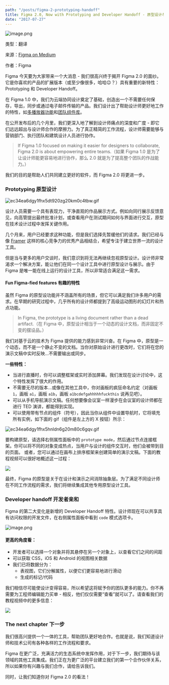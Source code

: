 ```yaml
---
path: "/posts/figma-2-prototyping-handoff"
title: Figma 2.0, Now with Prototyping and Developer Handoff - 原型设计与开发者亲和，尽在 Figma 2.0
date: "2017-07-27"
---
```


![image.png](https://static.cnodejs.org/FkkWhWHr7UBEXSAnEebrMAuUfb9v)

类型：翻译

来源：[Figma on Medium](https://blog.figma.com/)

作者：Figma

Figma 今天要为大家带来一个大消息 - 我们很高兴终于揭开 Figma 2.0 的面纱。它是你喜欢的产品的扩展版本（或至少像很多，哈哈😉？）具有重要的新特性：Prototyping 和 Developer Handoff。

在 Figma 1.0 中，我们为云端协同设计奠定了基础，创造出一个不需要任何保存，导出，同步或通过电子邮件传输的产品。我们设计出了帮助设计师更好地工作的特性，如[多播放器功能](https://blog.figma.com/multiplayer-editing-in-figma-8f8076c6c3a6)和[团队组件库](https://blog.figma.com/team-libraries-in-figma-409fa5e20f7)。

在公开发布后的几个月里，我们更深入地了解到设计师痛点的深度和广度 - 即它们远远超出与设计师合作的摩擦力。为了真正精简的工作流程，设计师需要能够与营销部门、执行团队和建筑设计人员进行协作。

> If Figma 1.0 focused on making it easier for designers to collaborate, Figma 2.0 is about empowering entire teams.（如果 Figma 1.0 是为了让设计师能更容易地进行协作，那么 2.0 就是为了提高整个团队的作战能力。）

我们的目的是帮助人们共同建立更好的软件，而 Figma 2.0 将更进一步。

### Prototyping 原型设计

![ec34ea6dgy1fhx5dt920zg20km0c4tbw.gif](//static.cnodejs.org/FjIlRFtyJ1Cn4IbMapBJkJvmzmBd)

设计人员需要一个具有表现力，干净直观的作品展示方式。例如向同行展示反馈意见，向高管提出最终批准计划，或查看用户在测试期间如何与界面进行交互，原型在技术设计过程中发挥关键作用。

几个月来，用户已经要求这种功能，但是我们选择先暂缓他们的请求。我们已经与像 [Framer](https://blog.figma.com/introducing-figmas-integration-with-framer-c69a747aeee2) 这样的核心竞争力的优秀产品相结合，希望专注于建立世界一流的设计工具。

但是当与更多的用户交谈时，我们意识到将无法再继续忽视原型设计。设计师非常渴求一个解决方案，能让他们在同一个设计工具中进行原型设计与展示。由于 Figma 是唯一能在线上运行的设计工具，所以非常适合满足这一需求。

#### Fun Figma-fied features 有趣的特性

虽然 Figma 的原型设功能并不涵盖所有的场景，但它可以满足我们许多用户的需求。在早期的研究过程中，几乎所有的设计师都提到了高级运动图形的幻灯片和热点功能。

> In Figma, the prototype is a living document rather than a dead artifact.（在 Figma 中，原型设计相当于一个动态的设计文档，而非固定不变的摆设品。）

我们对基于云的技术为 Figma 提供的能力感到非常兴奋。在 Figma 中，原型是一个动态，而不是一个静止不变的文档。当你对原始设计进行更改时，它们将在您的演示文稿中实时反映...不需要输出或同步。

**一些特性：**
- 当进行直播时，你可以调整框架或实时添加屏幕。我们发现在设计讨论中，这个特性发挥了很大的作用。
- 不需要无尽的版本...或像在其他工具中，你对画板的疯狂命名约定（对画板 `1`，画板 `a1`，画板 `a1b`，画板 `a1bcdefgahhhhhfuckthis` 说再见吧）。
- 可以从手机导航演示文稿。任何想要像会议室一样漫步在会议室的设计师都在进行 TED 演讲，都能得到实现。
- 可以使用带有节点的组件（符号），因此当你从组件中设置导航时，它将填充所有实例，如下面的 gif（组件是左上方的 X 按钮）所示：

![ec34ea6dgy1fhx5hnldn6g20m80c6gqv.gif](https://static.cnodejs.org/FkNegEu0lp4PCPPaTdU-u4F8Kv8E)

要构建原型，请选择右侧属性面板中的 `prototype mode`，然后通过节点连接框架。你可以将不同的对象变成热点，当用户与设计的组件交互时，他们会被带到目的页面。 或者，您可以通过在画布上排序框架来创建简单的演示文稿。下面的教程视频可以很好地概述这一过程：

[![](https://i.loli.net/2019/06/08/5cfb6e6c4060982439.png)](https://www.youtube.com/watch?v=ex9rP3SEHW4&feature=youtu.be)

最终，Figma 的原型是关于在设计和演示之间消除抽象层。为了满足不同设计师在不同工作流程的需求，我们将继续集成其他专用原型设计工具。

### Developer handoff 开发者亲和

Figma 的第二大变化是新增的 Developer Handoff 特性。设计师现在可以共享具有访问权限的开发文件，在右侧属性面板中看到 `code` 模式选项卡。

![image.png](https://static.cnodejs.org/FgiEomre3Lx7z9UrUaRr1be3cCwS)

#### 更高的角度看：
- 开发者可以选择一个对象并将其悬停在另一个对象上，以查看它们之间的间距
- 可以获取 CSS，iOS 和 Android 的视图相关数据
- 我们已将数据分为：
  - 表视图，它们分解属性，以便它们更容易地进行滑动
  - 生成的标记/代码

我们相信尽可能使设计变得容易，所以希望这将赋予你的团队更多的能力。你不再需要为工程师编辑能力买单 - 相反，他们仅仅需要“查看”就可以了。请查看我们的教程视频中的更多信息：

[![](https://static.cnodejs.org/Fq2EIUCgdJ3qRhvXrdrSGTlW2Dh2)](https://youtu.be/tVPHB7gOAGs)

### The next chapter 下一步

我们很高兴提供一个一体的工具，帮助团队更好地合作。也就是说，我们知道设计师和技术公司有各种各样的工作流程和要求。

Figma 在更广泛，充满活力的生态系统中发挥作用，对于下一步，我们期待与该领域的其他工具集成。我们正在为更广泛的平台建立我们的第一个合作伙伴关系，所以如果你有兴趣与我们合作，请给告诉我们。

同时，让我们知道你对 Figma 2.0 的看法！
